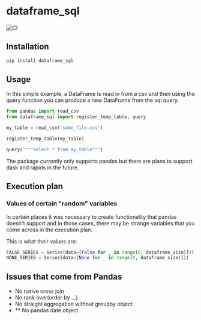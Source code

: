 # dataframe_sql

![CI](https://github.com/zbrookle/dataframe_sql/workflows/CI/badge.svg)

## Installation

```bash
pip install dataframe_sql
```

## Usage

In this simple example, a DataFrame is read in from a csv and then using the query
function you can produce a new DataFrame from the sql query.

``` python
from pandas import read_csv
from dataframe_sql import register_temp_table, query

my_table = read_csv("some_file.csv")

register_temp_table(my_table)

query(""""select * from my_table""")
```

The package currently only supports pandas but there are plans to support dask and
rapids in the future.

## Execution plan

### Values of certain "random" variables
In certain places it was necessary to create functionality that pandas doesn't support
and in those cases, there may be strange variables that you come across in the
execution plan.

This is what their values are:

```python
FALSE_SERIES = Series(data=[False for _ in range(0, dataframe_size)]))
NONE_SERIES = Series(data=[None for _ in range(0, dataframe_size)]))
```


## Issues that come from Pandas

- No native cross join
- No rank over(order by ...)
- No straight aggregation without groupby object
- ** No pandas date object